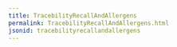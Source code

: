 ```yaml
---
title: TracebilityRecallAndAllergens
permalink: TracebilityRecallAndAllergens.html
jsonid: tracebilityrecallandallergens
---
```

